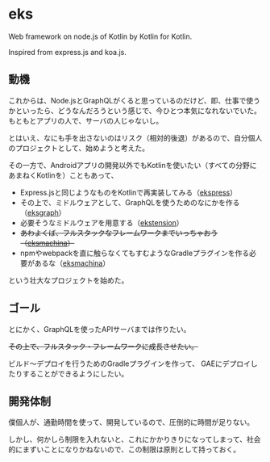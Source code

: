 # eks

Web framework on node.js of Kotlin by Kotlin for Kotlin.

Inspired from express.js and koa.js.

## 動機

これからは、Node.jsとGraphQLがくると思っているのだけど、即、仕事で使うかといったら、どうなんだろうという感じで、今ひとつ本気になれないでいた。もともとアプリの人で、サーバの人じゃないし。

とはいえ、なにも手を出さないのはリスク（相対的後退）があるので、自分個人のプロジェクトとして、始めようと考えた。

その一方で、Androidアプリの開発以外でもKotlinを使いたい（すべての分野にあまねくKotlinを）こともあって、

* Express.jsと同じようなものをKotlinで再実装してみる（[ekspress](./ekspress/README.md)）
* その上で、ミドルウェアとして、GraphQLを使うためのなにかを作る（[eksgraph](./eksgraph/README.md)）
* 必要そうなミドルウェアを用意する（[ekstension](./ekstension/README.md)）
* ~~あわよくば、フルスタックなフレームワークまでいっちゃおう（[eksmachina](./eksmachina/README.md)）~~
* npmやwebpackを直に触らなくてもすむようなGradleプラグインを作る必要があるな（[eksmachina](./eksmachina/README.md)）

という壮大なプロジェクトを始めた。

## ゴール

とにかく、GraphQLを使ったAPIサーバまでは作りたい。

~~その上で、フルスタック・フレームワークに成長させたい。~~

ビルド〜デプロイを行うためのGradleプラグインを作って、
GAEにデプロイしたりすることができるようにしたい。

## 開発体制

僕個人が、通勤時間を使って、開発しているので、圧倒的に時間が足りない。

しかし、何かしら制限を入れないと、これにかかりきりになってしまって、社会的にまずいことになりかねないので、この制限は原則として持っておく。
